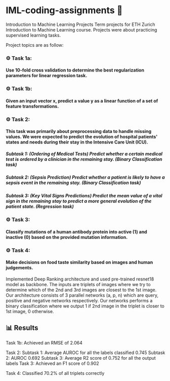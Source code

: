 # IML-coding-assignments 🚩

Introduction to Machine Learning Projects
Term projects for ETH Zurich Introduction to Machine Learning course. Projects were about practicing supervised learning tasks.

Project topics are as follow:

### ⚙️ Task 1a: 
#### Use 10-fold cross validation to determine the best regularization parameters for linear regression task.

### ⚙️ Task 1b: 
#### Given an input vector x, predict a value y as a linear function of a set of feature transformations.

### ⚙️ Task 2: 
#### This task was primarily about preprocessing data to handle missing values. We were expected to predict the evolution of hospital patients' states and needs during their stay in the Intensive Care Unit (ICU).

##### Subtask 1: (Ordering of Medical Tests) Predict whether a certain medical test is ordered by a clinician in the remaining stay. (Binary Classification task)
##### Subtask 2: (Sepsis Prediction) Predict whether a patient is likely to have a sepsis event in the remaining stay. (Binary Classification task)
##### Subtask 3: (Key Vital Signs Predictions) Predict the mean value of a vital sign in the remaining stay to predict a more general evolution of the patient state. (Regression task)

### ⚙️ Task 3: 
#### Classify mutations of a human antibody protein into active (1) and inactive (0) based on the provided mutation information.

### ⚙️ Task 4: 
#### Make decisions on food taste similarity based on images and human judgements.

Implemented Deep Ranking architecture and used pre-trained resnet18 model as backbone. The inputs are triplets of images where we try to determine which of the 2nd and 3rd images are closest to the 1st image. Our architecture consists of 3 parallel networks (a, p, n) which are query, positive and negative networks respectively. Our networks performs a binary classification where we output 1 if 2nd image in the triplet is closer to 1st image, 0 otherwise.

## 📊 Results

Task 1b: Achieved an RMSE of 2.064

Task 2:
Subtask 1: Average AUROC for all the labels classified 0.745
Subtask 2: AUROC 0.692
Subtask 3: Average R2 score of 0.752 for all the output labels
Task 3: Achieved an F1 score of 0.902

Task 4: Classified 70.2% of all triplets correctly
